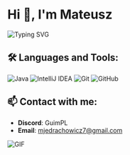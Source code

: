 # Hi 👋, I'm Mateusz

![Typing SVG](https://readme-typing-svg.herokuapp.com?size=30&duration=3000&color=36BCF7&lines=Welcome+to+my+GitHub+profile!;I'm+a+Minecraft+plugin+developer.;I+love+coding+in+Java.)


## 🛠 Languages and Tools:

![Java](https://img.shields.io/badge/-Java-007396?style=flat&logo=java&logoColor=white)
![IntelliJ IDEA](https://img.shields.io/badge/-IntelliJ%20IDEA-000000?style=flat&logo=intellij-idea&logoColor=white)
![Git](https://img.shields.io/badge/-Git-F05032?style=flat&logo=git&logoColor=white)
![GitHub](https://img.shields.io/badge/-GitHub-181717?style=flat&logo=github&logoColor=white)



## 📫 Contact with me:

- **Discord**: GuimPL
- **Email**: [mjedrachowicz7@gmail.com](mailto:mjedrachowicz7@gmail.com)

![GIF](https://media.giphy.com/media/qgQUggAC3Pfv687qPC/giphy.gif)


